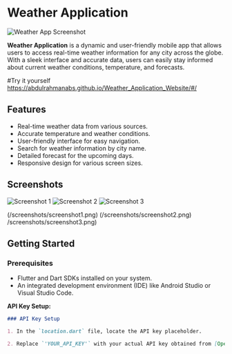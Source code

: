 # Weather Application

![Weather App Screenshot](/screenshots/screenshot.png)

**Weather Application** is a dynamic and user-friendly mobile app that allows users to access real-time weather information for any city across the globe. With a sleek interface and accurate data, users can easily stay informed about current weather conditions, temperature, and forecasts.

#Try it yourself 
https://abdulrahmanabs.github.io/Weather_Application_Website/#/
## Features

- Real-time weather data from various sources.
- Accurate temperature and weather conditions.
- User-friendly interface for easy navigation.
- Search for weather information by city name.
- Detailed forecast for the upcoming days.
- Responsive design for various screen sizes.

## Screenshots
![Screenshot 1](https://github.com/abdulrahmanabs/weather_application/assets/58333909/bc4c2dae-37fd-404c-b968-7f393a296721)
![Screenshot 2](https://github.com/abdulrahmanabs/weather_application/assets/58333909/8715727f-6ca6-4195-a25b-bb8d1cd7141c)
![Screenshot 3](https://github.com/abdulrahmanabs/weather_application/assets/58333909/c60d3e99-8856-4742-8cb0-5fe59e9ed57a)

(/screenshots/screenshot1.png)
(/screenshots/screenshot2.png)
/screenshots/screenshot3.png)

## Getting Started

### Prerequisites

- Flutter and Dart SDKs installed on your system.
- An integrated development environment (IDE) like Android Studio or Visual Studio Code.



**API Key Setup:**

```markdown
### API Key Setup

1. In the `location.dart` file, locate the API key placeholder.

2. Replace `'YOUR_API_KEY'` with your actual API key obtained from [OpenWeatherMap](https://openweathermap.org/).
